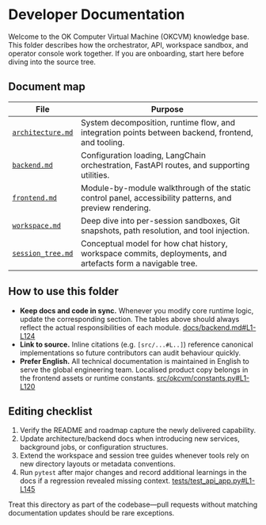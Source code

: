 # Developer Documentation

Welcome to the OK Computer Virtual Machine (OKCVM) knowledge base. This folder
describes how the orchestrator, API, workspace sandbox, and operator console work
together. If you are onboarding, start here before diving into the source tree.

## Document map

| File | Purpose |
| ---- | ------- |
| [`architecture.md`](./architecture.md) | System decomposition, runtime flow, and integration points between backend, frontend, and tooling. |
| [`backend.md`](./backend.md) | Configuration loading, LangChain orchestration, FastAPI routes, and supporting utilities. |
| [`frontend.md`](./frontend.md) | Module-by-module walkthrough of the static control panel, accessibility patterns, and preview rendering. |
| [`workspace.md`](./workspace.md) | Deep dive into per-session sandboxes, Git snapshots, path resolution, and tool injection. |
| [`session_tree.md`](./session_tree.md) | Conceptual model for how chat history, workspace commits, deployments, and artefacts form a navigable tree. |

## How to use this folder

- **Keep docs and code in sync.** Whenever you modify core runtime logic, update
the corresponding section. The tables above should always reflect the actual
responsibilities of each module. [docs/backend.md#L1-L124](backend.md#L1-L124)
- **Link to source.** Inline citations (e.g. `[src/...#L..]`) reference canonical
implementations so future contributors can audit behaviour quickly.
- **Prefer English.** All technical documentation is maintained in English to
serve the global engineering team. Localised product copy belongs in the
frontend assets or runtime constants. [src/okcvm/constants.py#L1-L120](../src/okcvm/constants.py#L1-L120)

## Editing checklist

1. Verify the README and roadmap capture the newly delivered capability.
2. Update architecture/backend docs when introducing new services, background
   jobs, or configuration structures.
3. Extend the workspace and session tree guides whenever tools rely on new
   directory layouts or metadata conventions.
4. Run `pytest` after major changes and record additional learnings in the
docs if a regression revealed missing context. [tests/test_api_app.py#L1-L145](../tests/test_api_app.py#L1-L145)

Treat this directory as part of the codebase—pull requests without matching
documentation updates should be rare exceptions.

